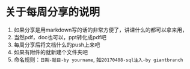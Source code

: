 # 关于每周分享的说明
1. 如果分享是用markdown写的话的非常方便了，讲课什么的都可以拿来用，
2. 当然pdf，doc也可以，ppt转化成pdf吧
3. 每周分享后将文档什么的push上来吧
4. 如果有附件的就新建个文件夹吧
5. 命名规则：`日期-题目-by yourname`, 如`20170408-sql注入-by giantbranch`

